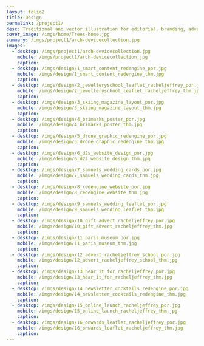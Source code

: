 ```yaml
---
layout: folio2
title: Design
permalink: /project1/
desc: Traditional and vector illustration for editorial, branding, advertising and surface design.
cover_image: /imgs/home/Trees-home.jpg
summary: /imgs/project1/arch-devicecollection.jpg
images:
  - desktop: /imgs/project1/arch-devicecollection.jpg
    mobile: /imgs/project1/arch-devicecollection.jpg
    caption:
  - desktop: /imgs/design/1_smart_content_redengine_por.jpg
    mobile: /imgs/design/1_smart_content_redengine_thm.jpg
    caption:
  - desktop: /imgs/design/2_jewelleryschool_leaflet_racheljeffrey_por.jpg
    mobile: /imgs/design/2_jewelleryschool_leaflet_racheljeffrey_thm.jpg
    caption: 
  - desktop: /imgs/design/3_skiing_magazine_layout_por.jpg
    mobile: /imgs/design/3_skiing_magazine_layout_thm.jpg
    caption: 
  - desktop: /imgs/design/4_brimarks_poster_por.jpg
    mobile: /imgs/design/4_brimarks_poster_thm.jpg
    caption: 
  - desktop: /imgs/design/5_drone_graphic_redengine_por.jpg
    mobile: /imgs/design/5_drone_graphic_redengine_thm.jpg
    caption: 
  - desktop: /imgs/design/6_d2s_website_design_por.jpg
    mobile: /imgs/design/6_d2s_website_design_thm.jpg
    caption: 
  - desktop: /imgs/design/7_samuels_wedding_cards_por.jpg
    mobile: /imgs/design/7_samuels_wedding_cards_thm.jpg
    caption: 
  - desktop: /imgs/design/8_redengine_website_por.jpg
    mobile: /imgs/design/8_redengine_website_thm.jpg
    caption: 
  - desktop: /imgs/design/9_samuels_wedding_leaflet_por.jpg
    mobile: /imgs/design/9_samuels_wedding_leaflet_thm.jpg
    caption: 
  - desktop: /imgs/design/10_gift_advert_racheljeffrey_por.jpg
    mobile: /imgs/design/10_gift_advert_racheljeffrey_thm.jpg
    caption:
  - desktop: /imgs/design/11_paris_museum_por.jpg
    mobile: /imgs/design/11_paris_museum_thm.jpg
    caption:
  - desktop: /imgs/design/12_advert_racheljeffrey_school_por.jpg
    mobile: /imgs/design/12_advert_racheljeffrey_school_thm.jpg
    caption:
  - desktop: /imgs/design/13_hear_it_for_racheljeffrey_por.jpg
    mobile: /imgs/design/13_hear_it_for_racheljeffrey_thm.jpg
    caption:
  - desktop: /imgs/design/14_newsletter_cocktails_redengine_por.jpg
    mobile: /imgs/design/14_newsletter_cocktails_redengine_thm.jpg
    caption:
  - desktop: /imgs/design/15_online_launch_racheljeffrey_por.jpg
    mobile: /imgs/design/15_online_launch_racheljeffrey_thm.jpg
    caption:
  - desktop: /imgs/design/16_onwards_leaflet_racheljeffrey_por.jpg
    mobile: /imgs/design/16_onwards_leaflet_racheljeffrey_thm.jpg
    caption:
---
```

